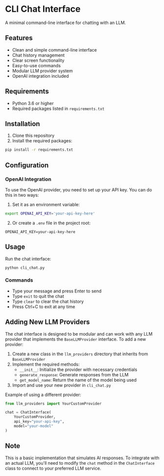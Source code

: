 # CLI Chat Interface

A minimal command-line interface for chatting with an LLM.

## Features

- Clean and simple command-line interface
- Chat history management
- Clear screen functionality
- Easy-to-use commands
- Modular LLM provider system
- OpenAI integration included

## Requirements

- Python 3.6 or higher
- Required packages listed in `requirements.txt`

## Installation

1. Clone this repository
2. Install the required packages:
```bash
pip install -r requirements.txt
```

## Configuration

### OpenAI Integration

To use the OpenAI provider, you need to set up your API key. You can do this in two ways:

1. Set it as an environment variable:
```bash
export OPENAI_API_KEY='your-api-key-here'
```

2. Or create a `.env` file in the project root:
```
OPENAI_API_KEY=your-api-key-here
```

## Usage

Run the chat interface:
```bash
python cli_chat.py
```

### Commands

- Type your message and press Enter to send
- Type `exit` to quit the chat
- Type `clear` to clear the chat history
- Press Ctrl+C to exit at any time

## Adding New LLM Providers

The chat interface is designed to be modular and can work with any LLM provider that implements the `BaseLLMProvider` interface. To add a new provider:

1. Create a new class in the `llm_providers` directory that inherits from `BaseLLMProvider`
2. Implement the required methods:
   - `__init__`: Initialize the provider with necessary credentials
   - `generate_response`: Generate responses from the LLM
   - `get_model_name`: Return the name of the model being used
3. Import and use your new provider in `cli_chat.py`

Example of using a different provider:
```python
from llm_providers import YourCustomProvider

chat = ChatInterface(
    YourCustomProvider,
    api_key="your-api-key",
    model="your-model"
)
```

## Note

This is a basic implementation that simulates AI responses. To integrate with an actual LLM, you'll need to modify the `chat` method in the `ChatInterface` class to connect to your preferred LLM service. 